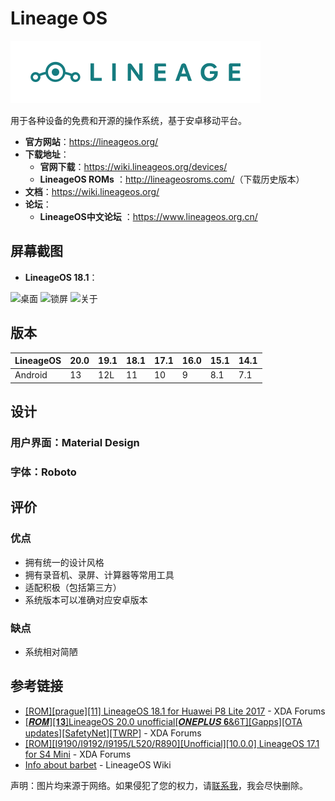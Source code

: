 # Lineage OS

<img class="banner-img" src="./images/logo/lineage.svg" alt="LOGO"/>

用于各种设备的免费和开源的操作系统，基于安卓移动平台。

- **官方网站**：<https://lineageos.org/>
- **下载地址**：
  - **官网下载**：<https://wiki.lineageos.org/devices/>
  - **LineageOS ROMs** <Badge type="warning" text="第三方" /> ：<http://lineageosroms.com/>（下载历史版本）
- **文档**：<https://wiki.lineageos.org/>
- **论坛**：
  - **LineageOS中文论坛** <Badge type="warning" text="第三方" /> ：<https://www.lineageos.org.cn/>

## 屏幕截图

- **LineageOS 18.1**：

<div class="screenshotList">
<img src="https://forum.xda-developers.com/attachments/screenshot_20210511-232130_trebuchet-png.5306555/" alt="桌面" title="桌面"/>
<img src="https://forum.xda-developers.com/attachments/screenshot_20210511-232134-png.5306557/" alt="锁屏" title="锁屏"/>
<img src="https://forum.xda-developers.com/attachments/screenshot_20210511-232119_settings-png.5306553/" alt="关于" title="关于"/>
</div>

## 版本

| LineageOS | 20.0 | 19.1 | 18.1 | 17.1 | 16.0 | 15.1 | 14.1 |
| --------- | ---- | ---- | ---- | ---- | ---- | ---- | ---- |
| Android   | 13   | 12L  | 11   | 10   | 9    | 8.1  | 7.1  |

## 设计

### 用户界面：Material Design

<!--@include: ./design/material_fragment.md -->

### 字体：Roboto

<!--@include: ./font/roboto_fragment.md -->

## 评价

<Score :scoreList="scoreList" />

### 优点

- 拥有统一的设计风格
- 拥有录音机、录屏、计算器等常用工具
- 适配积极（包括第三方）
- 系统版本可以准确对应安卓版本

### 缺点

- 系统相对简陋

## 参考链接

- [\[ROM\]\[prague\]\[11\] LineageOS 18.1 for Huawei P8 Lite 2017](https://forum.xda-developers.com/t/rom-prague-11-lineageos-18-1-for-huawei-p8-lite-2017.4275551/) - XDA Forums
- [\[𝑹𝑶𝑴\]\[𝟏𝟑\]LineageOS 20.0 unofficial\[𝑶𝑵𝑬𝑷𝑳𝑼𝑺 𝟔&6T\]\[Gapps\]\[OTA updates\]\[SafetyNet\]\[TWRP\]](https://forum.xda-developers.com/t/rom-13-lineageos-20-0-unofficial-oneplus-6-6t-gapps-ota-updates-safetynet-twrp.4494053/) - XDA Forums
- [\[ROM\]\[I9190/I9192/I9195/L520/R890\]\[Unofficial\]\[10.0.0\] LineageOS 17.1 for S4 Mini](https://forum.xda-developers.com/t/rom-i9190-i9192-i9195-l520-r890-unofficial-10-0-0-lineageos-17-1-for-s4-mini.4045147/) - XDA Forums
- [Info about barbet](https://wiki.lineageos.org/devices/barbet/) - LineageOS Wiki

声明：图片均来源于网络。如果侵犯了您的权力，请[联系我](mailto:jesse205@qq.com)，我会尽快删除。

<script setup>

const scoreList = [
    {
        name: "Jesse205",
        score: 4.5
    },
]

</script>
